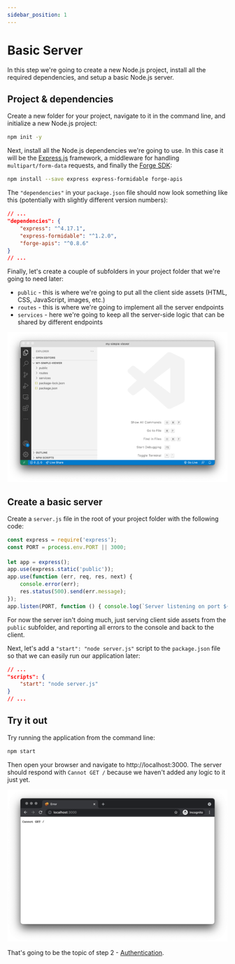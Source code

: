 ```yaml
---
sidebar_position: 1
---
```


# Basic Server

In this step we're going to create a new Node.js project, install all the required dependencies,
and setup a basic Node.js server.

## Project & dependencies

Create a new folder for your project, navigate to it in the command line, and initialize a new
Node.js project:

```bash
npm init -y
```

Next, install all the Node.js dependencies we're going to use. In this case it will be
the [Express.js](https://expressjs.com) framework, a middleware for handling `multipart/form-data`
requests, and finally the [Forge SDK](https://www.npmjs.com/package/forge-apis):

```bash
npm install --save express express-formidable forge-apis
```

The `"dependencies"` in your `package.json` file should now look something like this (potentially
with slightly different version numbers):

```json
// ...
"dependencies": {
    "express": "^4.17.1",
    "express-formidable": "^1.2.0",
    "forge-apis": "^0.8.6"
}
// ...
```

Finally, let's create a couple of subfolders in your project folder that we're going to need later:

- `public` - this is where we're going to put all the client side assets (HTML, CSS, JavaScript, images, etc.)
- `routes` - this is where we're going to implement all the server endpoints
- `services` - here we're going to keep all the server-side logic that can be shared by different endpoints

![Folder Structure](./folder-structure.png)

## Create a basic server

Create a `server.js` file in the root of your project folder with the following code:

```js title="server.js"
const express = require('express');
const PORT = process.env.PORT || 3000;

let app = express();
app.use(express.static('public'));
app.use(function (err, req, res, next) {
    console.error(err);
    res.status(500).send(err.message);
});
app.listen(PORT, function () { console.log(`Server listening on port ${PORT}...`); });
```

For now the server isn't doing much, just serving client side assets from the `public` subfolder,
and reporting all errors to the console and back to the client.

Next, let's add a `"start": "node server.js"` script to the `package.json` file so that we can
easily run our application later:

```json
// ...
"scripts": {
    "start": "node server.js"
}
// ...
```

## Try it out

Try running the application from the command line:

```bash
npm start
```

Then open your browser and navigate to http://localhost:3000. The server should respond
with `Cannot GET /` because we haven't added any logic to it just yet.

![Empty Response](./empty-response.png)

That's going to be the topic of step 2 - [Authentication](./auth).
